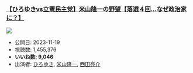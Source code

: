 ### [【ひろゆきvs立憲民主党】米山隆一の野望【落選４回…なぜ政治家に？】](https://www.youtube.com/watch?v=Ue3JGrtEO3Y)
[![](https://img.youtube.com/vi/Ue3JGrtEO3Y/sddefault.jpg)](https://www.youtube.com/watch?v=Ue3JGrtEO3Y)
-   公開日: 2023-11-19
-   視聴数: 1,455,376
-   **いいね数: 9,046**
-   出演者: [ひろゆき](/rehacq_fan/people/ひろゆき "wikilink"), [米山隆一](/rehacq_fan/people/米山隆一 "wikilink"), [西田亮介](/rehacq_fan/people/西田亮介 "wikilink")
